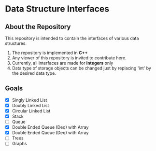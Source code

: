 # Data Structure Interfaces

## About the Repository
This repository is intended to contain the interfaces of various data structures. 

 1. The repository is implemented in **C++**
 2. Any viewer of this repository is invited to contribute here.
 3. Currently, all interfaces are made for **integers** only
 4. Data type of storage objects can be changed just by replacing 'int' by the desired data type.

## Goals

 - [x] Singly Linked List
 - [x] Doubly Linked List
 - [X] Circular Linked List
 - [X] Stack
 - [ ] Queue
 - [X] Double Ended Queue (Deq) with Array
 - [X] Double Ended Queue (Deq) with Array
 - [ ] Trees
 - [ ] Graphs
